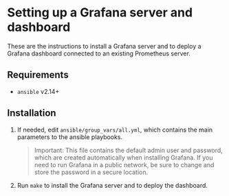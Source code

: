 # Setting up a Grafana server and dashboard

These are the instructions to install a Grafana server and to deploy a Grafana
dashboard connected to an existing Prometheus server.

## Requirements

- `ansible` v2.14+

## Installation

1. If needed, edit `ansible/group_vars/all.yml`, which contains the main
parameters to the ansible playbooks. 

    > Important: This file contains the default admin user and password, which
    > are created automatically when installing Grafana. If you need to run
    > Grafana in a public network, be sure to change and store the password in a
    > secure location.

2. Run `make` to install the Grafana server and to deploy the dashboard.
